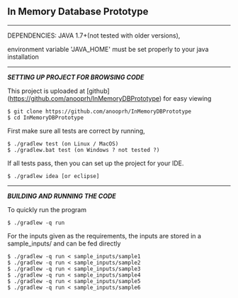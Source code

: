 In Memory Database Prototype
--------

***

DEPENDENCIES: JAVA 1.7+(not tested with older versions),
 
environment variable 'JAVA_HOME' must be set properly to your java installation

***

***SETTING UP PROJECT FOR BROWSING CODE***

This project is uploaded at [github] (https://github.com/anooprh/InMemoryDBPrototype) for easy viewing

```shell 
$ git clone https://github.com/anooprh/InMemoryDBPrototype    
$ cd InMemoryDBPrototype
```
First make sure all tests are correct by running, 

```shell
$ ./gradlew test (on Linux / MacOS) 
$ ./gradlew.bat test (on Windows ? not tested ?)
```

If all tests pass, then you can set up the project for your IDE. 

```shell
$ ./gradlew idea [or eclipse] 
```

***

***BUILDING AND RUNNING THE CODE***

To quickly run the program

```shell
$ ./gradlew -q run
```
For the inputs given as the requirements, the inputs are stored in a sample_inputs/ and can be fed directly

```shell
$ ./gradlew -q run < sample_inputs/sample1
$ ./gradlew -q run < sample_inputs/sample2
$ ./gradlew -q run < sample_inputs/sample3
$ ./gradlew -q run < sample_inputs/sample4
$ ./gradlew -q run < sample_inputs/sample5
$ ./gradlew -q run < sample_inputs/sample6
```

